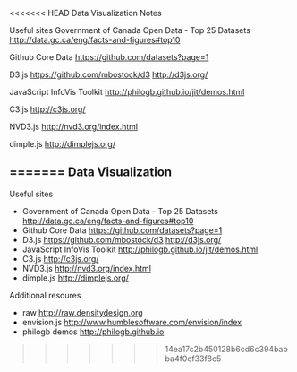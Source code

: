 <<<<<<< HEAD
Data Visualization Notes

Useful sites
Government of Canada Open Data - Top 25 Datasets
http://data.gc.ca/eng/facts-and-figures#top10

Github Core Data
https://github.com/datasets?page=1

D3.js
https://github.com/mbostock/d3
http://d3js.org/

JavaScript InfoVis Toolkit
http://philogb.github.io/jit/demos.html

C3.js
http://c3js.org/

NVD3.js
http://nvd3.org/index.html

dimple.js
http://dimplejs.org/

=======
Data Visualization
------------------

Useful sites

  * Government of Canada Open Data - Top 25 Datasets
http://data.gc.ca/eng/facts-and-figures#top10
  * Github Core Data
https://github.com/datasets?page=1
  * D3.js
https://github.com/mbostock/d3
http://d3js.org/
  * JavaScript InfoVis Toolkit
http://philogb.github.io/jit/demos.html
  * C3.js
http://c3js.org/
  * NVD3.js
http://nvd3.org/index.html
  * dimple.js
http://dimplejs.org/

Additional resoures

  * raw http://raw.densitydesign.org
  * envision.js http://www.humblesoftware.com/envision/index
  * philogb demos http://philogb.github.io
>>>>>>> 14ea17c2b450128b6cd6c394babba4f0cf33f8c5
